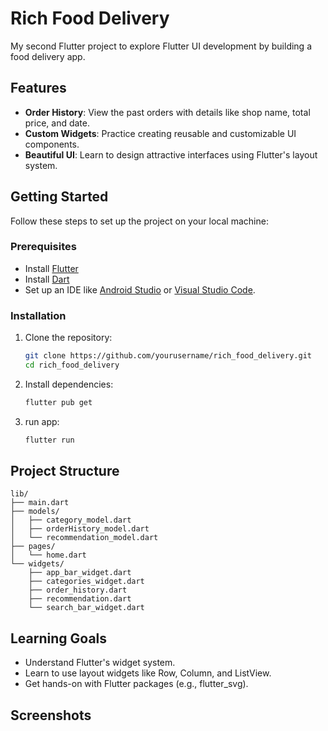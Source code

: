 # Rich Food Delivery

My second Flutter project to explore Flutter UI development by building a food delivery app.

## Features

- **Order History**: View the past orders with details like shop name, total price, and date.
- **Custom Widgets**: Practice creating reusable and customizable UI components.
- **Beautiful UI**: Learn to design attractive interfaces using Flutter's layout system.

## Getting Started

Follow these steps to set up the project on your local machine:

### Prerequisites

- Install [Flutter](https://flutter.dev/docs/get-started/install)
- Install [Dart](https://dart.dev/get-dart)
- Set up an IDE like [Android Studio](https://developer.android.com/studio) or [Visual Studio Code](https://code.visualstudio.com/).

### Installation

1. Clone the repository:
	```bash
   git clone https://github.com/yourusername/rich_food_delivery.git
   cd rich_food_delivery
	```
2. Install dependencies:

	```bash
	flutter pub get
	```
3. run app:
	```bash
	flutter run
	```

## Project Structure
```
lib/
├── main.dart
├── models/
│   ├── category_model.dart
│   ├── orderHistory_model.dart
│   └── recommendation_model.dart
├── pages/
│   └── home.dart
└── widgets/
    ├── app_bar_widget.dart
    ├── categories_widget.dart
    ├── order_history.dart
    ├── recommendation.dart
    └── search_bar_widget.dart
```

## Learning Goals
- Understand Flutter's widget system.
- Learn to use layout widgets like Row, Column, and ListView.
- Get hands-on with Flutter packages (e.g., flutter_svg).

## Screenshots

